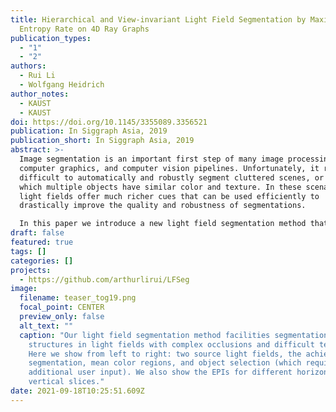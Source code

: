 ```yaml
---
title: Hierarchical and View-invariant Light Field Segmentation by Maximizing
  Entropy Rate on 4D Ray Graphs
publication_types:
  - "1"
  - "2"
authors:
  - Rui Li
  - Wolfgang Heidrich
author_notes:
  - KAUST
  - KAUST
doi: https://doi.org/10.1145/3355089.3356521
publication: In Siggraph Asia, 2019
publication_short: In Siggraph Asia, 2019
abstract: >-
  Image segmentation is an important first step of many image processing,
  computer graphics, and computer vision pipelines. Unfortunately, it remains
  difficult to automatically and robustly segment cluttered scenes, or scenes in
  which multiple objects have similar color and texture. In these scenarios,
  light fields offer much richer cues that can be used efficiently to
  drastically improve the quality and robustness of segmentations.

  In this paper we introduce a new light field segmentation method that respects texture appearance, depth consistency, as well as occlusion, and creates well-shaped segments that are robust under viewpoint changes. Furthermore, our segmentation is hierarchical, i.e. with a single optimization, a whole hierarchy of segmentations with different numbers of regions is available. All this is achieved with a submodular objective function that
draft: false
featured: true
tags: []
categories: []
projects:
  - https://github.com/arthurlirui/LFSeg
image:
  filename: teaser_tog19.png
  focal_point: CENTER
  preview_only: false
  alt_text: ""
  caption: "Our light field segmentation method facilities segmentation of fine
    structures in light fields with complex occlusions and difficult textures.
    Here we show from left to right: two source light fields, the achieved
    segmentation, mean color regions, and object selection (which requires
    additional user input). We also show the EPIs for different horizontal and
    vertical slices."
date: 2021-09-18T10:25:51.609Z
---
```

